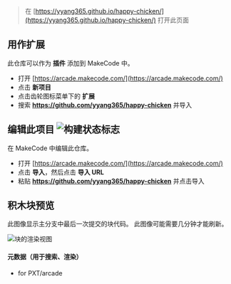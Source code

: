  


> 在 [https://yyang365.github.io/happy-chicken/](https://yyang365.github.io/happy-chicken/) 打开此页面

## 用作扩展

此仓库可以作为 **插件** 添加到 MakeCode 中。

* 打开 [https://arcade.makecode.com/](https://arcade.makecode.com/)
* 点击 **新项目**
* 点击齿轮图标菜单下的 **扩展**
* 搜索 **https://github.com/yyang365/happy-chicken** 并导入

## 编辑此项目 ![构建状态标志](https://github.com/yyang365/happy-chicken/workflows/MakeCode/badge.svg)

在 MakeCode 中编辑此仓库。

* 打开 [https://arcade.makecode.com/](https://arcade.makecode.com/)
* 点击 **导入**，然后点击 **导入 URL**
* 粘贴 **https://github.com/yyang365/happy-chicken** 并点击导入

## 积木块预览

此图像显示主分支中最后一次提交的块代码。
此图像可能需要几分钟才能刷新。

![块的渲染视图](https://github.com/yyang365/happy-chicken/raw/master/.github/makecode/blocks.png)

#### 元数据（用于搜索、渲染）

* for PXT/arcade
<script src="https://makecode.com/gh-pages-embed.js"></script><script>makeCodeRender("{{ site.makecode.home_url }}", "{{ site.github.owner_name }}/{{ site.github.repository_name }}");</script>
